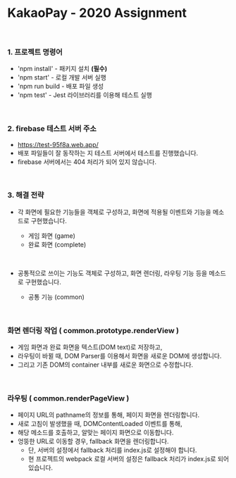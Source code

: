 
# KakaoPay - 2020 Assignment


<br/>

### 1. 프로젝트 명령어
- 'npm install' - 패키지 설치 **(필수)**
- 'npm start' - 로컬 개발 서버 실행
- 'npm run build - 배포 파일 생성
- 'npm test' - Jest 라이브러리를 이용해 테스트 실행

<br/>

### 2. firebase 테스트 서버 주소
- https://test-95f8a.web.app/
- 배포 파일들이 잘 동작하는 지 테스트 서버에서 테스트를 진행했습니다.
- firebase 서버에서는 404 처리가 되어 있지 않습니다.


<br/>

### 3. 해결 전략
- 각 화면에 필요한 기능들을 객체로 구성하고, 
화면에 적용될 이벤트와 기능을 메소드로 구현했습니다. <br>

 	- 게임 화면 (game)
  	- 완료 화면 (complete)
 
<br>

- 공통적으로 쓰이는 기능도 객체로 구성하고,
화면 렌더링, 라우팅 기능 등을 메소드로 구현했습니다. <br>
	
	- 공통 기능 (common) 

<br>

### **화면 렌더링 작업 ( common.prototype.renderView )**
- 게임 화면과 완료 화면을 텍스트(DOM text)로 저장하고,
- 라우팅이 바뀔 때, DOM Parser를 이용해서 화면을 새로운 DOM에 생성합니다. <br>
- 그리고 기존 DOM의 container 내부를 새로운 화면으로 수정합니다.


<br>

### **라우팅 ( common.renderPageView )**
- 페이지 URL의 pathname의 정보를 통해, 페이지 화면을 렌더링합니다.
- 새로 고침이 발생했을 때, DOMContentLoaded 이벤트를 통해, 
- 해당 메소드를 호출하고, 알맞는 페이지 화면으로 이동합니다. <br>
- 엉뚱한 URL로 이동할 경우, fallback 화면을 렌더링합니다.
	- 단, 서버의 설정에서 fallback 처리를 index.js로 설정해야 합니다.
	- 현 프로젝트의 webpack 로컬 서버의 설정은 fallback 처리가 index.js로 되어 있습니다.
	
